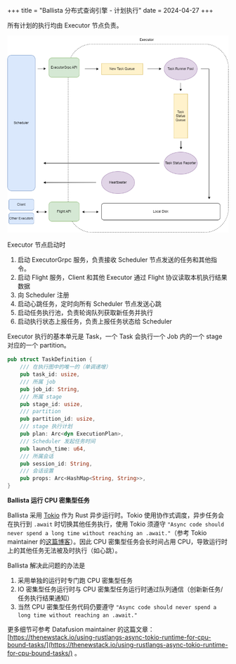 +++
title = "Ballista 分布式查询引擎 - 计划执行"
date = 2024-04-27
+++

所有计划的执行均由 Executor 节点负责。

![ballista-mvp-executor](./ballista-mvp-executor.drawio.png)

Executor 节点启动时
1. 启动 ExecutorGrpc 服务，负责接收 Scheduler 节点发送的任务和其他指令。
2. 启动 Flight 服务，Client 和其他 Executor 通过 Flight 协议读取本机执行结果数据
3. 向 Scheduler 注册
4. 启动心跳任务，定时向所有 Scheduler 节点发送心跳
5. 启动任务执行池，负责轮询队列获取新任务并执行
6. 启动执行状态上报任务，负责上报任务状态给 Scheduler

Executor 执行的基本单元是 Task，一个 Task 会执行一个 Job 内的一个 stage 对应的一个 partition。
```rust
pub struct TaskDefinition {
    /// 在执行图中的唯一的（单调递增）
    pub task_id: usize,
    /// 所属 job
    pub job_id: String,
    /// 所属 stage
    pub stage_id: usize,
    /// partition
    pub partition_id: usize,
    /// stage 执行计划
    pub plan: Arc<dyn ExecutionPlan>,
    /// Scheduler 发起任务时间
    pub launch_time: u64,
    /// 所属会话
    pub session_id: String,
    /// 会话设置
    pub props: Arc<HashMap<String, String>>,
}
```

**Ballista 运行 CPU 密集型任务**

Ballista 采用 [Tokio](https://github.com/tokio-rs/tokio) 作为 Rust 异步运行时。Tokio 使用协作式调度，异步任务会在执行到 `.await` 时切换其他任务执行，使用 Tokio 须遵守 `"Async code should never spend a long time without reaching an .await."`（参考 Tokio maintainer 的[这篇博客](https://ryhl.io/blog/async-what-is-blocking/)）。因此 CPU 密集型任务会长时间占用 CPU，导致运行时上的其他任务无法被及时执行（如心跳）。

Ballista 解决此问题的办法是
1. 采用单独的运行时专门跑 CPU 密集型任务
2. IO 密集型任务运行时与 CPU 密集型任务运行时通过队列通信（创新新任务/任务执行结果通知）
3. 当然 CPU 密集型任务代码仍要遵守 `"Async code should never spend a long time without reaching an .await."`

更多细节可参考 Datafusion maintainer 的这篇文章：[https://thenewstack.io/using-rustlangs-async-tokio-runtime-for-cpu-bound-tasks/](https://thenewstack.io/using-rustlangs-async-tokio-runtime-for-cpu-bound-tasks/) 。
